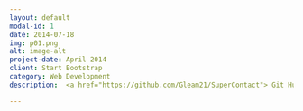```yaml
---
layout: default
modal-id: 1
date: 2014-07-18
img: p01.png
alt: image-alt
project-date: April 2014
client: Start Bootstrap
category: Web Development
description:  <a href="https://github.com/Gleam21/SuperContact"> Git Hub </a>. 

---
```

